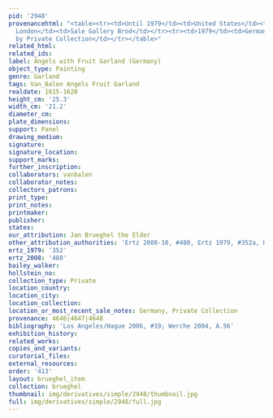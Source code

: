 ```yaml
---
pid: '2948'
provenancehtml: "<table><tr><td>Until 1979</td><td>United States</td><td>Private Collection</td></tr><tr><td>1979</td><td>England
  London</td><td>Sale Gallery Brod</td></tr><tr><td>1979</td><td>Germany</td><td>Purchased
  by Private Collection</td></tr></table>"
related_html:
related_ids:
label: Angels with Fruit Garland (Germany)
object_type: Painting
genre: Garland
tags: Van_Balen Angels Fruit Garland
realdate: 1615-1620
height_cm: '25.3'
width_cm: '21.2'
diameter_cm:
plate_dimensions:
support: Panel
drawing_medium:
signature:
signature_location:
support_marks:
further_inscription:
collaborators: vanbalen
collaborator_notes:
collectors_patrons:
print_type:
print_notes:
printmaker:
publisher:
states:
our_attribution: Jan Brueghel the Elder
other_attribution_authorities: 'Ertz 2008-10, #480, Ertz 1979, #352a, Honig database'
ertz_1979: '352'
ertz_2008: '480'
bailey_walker:
hollstein_no:
collection_type: Private
location_country:
location_city:
location_collection:
location_or_most_recent_sale_notes: Germany, Private Collection
provenance: 4646|4647|4648
bibliography: 'Los Angeles/Hague 2006, #19; Werche 2004, A.56'
exhibition_history:
related_works:
copies_and_variants:
curatorial_files:
external_resources:
order: '413'
layout: brueghel_item
collection: brueghel
thumbnail: img/derivatives/simple/2948/thumbnail.jpg
full: img/derivatives/simple/2948/full.jpg
---
```

